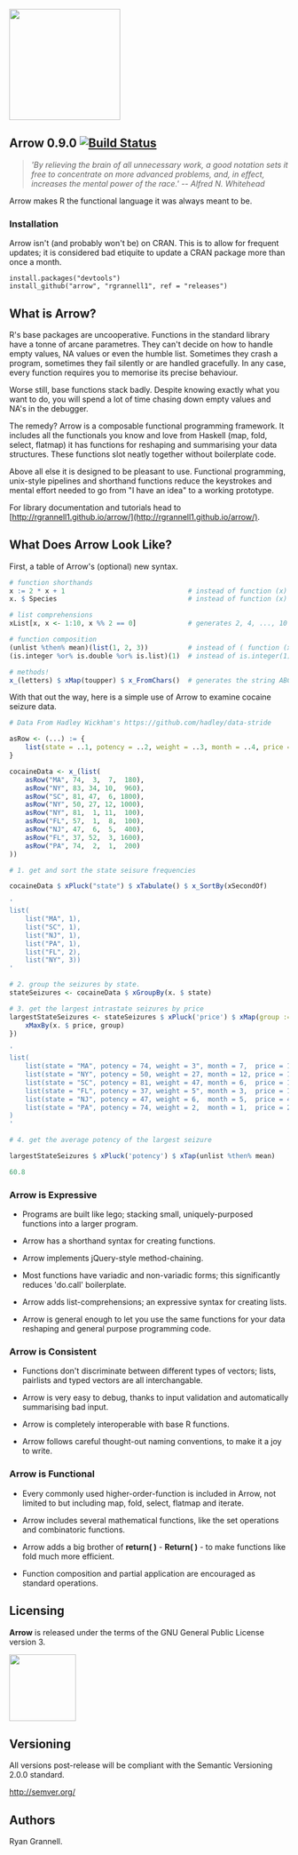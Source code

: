 
<img src="https://raw.githubusercontent.com/rgrannell1/arrow/develop/logo.png" width="200"></img>

Arrow 0.9.0 [![Build Status](https://travis-ci.org/rgrannell1/arrow.png)](https://travis-ci.org/rgrannell1/arrow)
-----------------------------------

> *'By relieving the brain of all unnecessary work, a good notation sets it free to concentrate on more advanced problems, and, in effect, increases the mental power of the race.' -- Alfred N. Whitehead*

Arrow makes R the functional language it was always meant to be.

### Installation

Arrow isn't (and probably won't be) on CRAN. This is to allow for frequent updates; it
is considered bad etiquite to update a CRAN package more than once a month.

```
install.packages("devtools")
install_github("arrow", "rgrannell1", ref = "releases")
```

## What is Arrow?

R's base packages are uncooperative. Functions in the standard library have a tonne
of arcane parametres. They can't decide on how to handle empty values, NA values or even
the humble list. Sometimes they crash a program, sometimes they fail silently or
are handled gracefully. In any case, every function requires you to memorise its precise
behaviour.

Worse still, base functions stack badly. Despite knowing exactly what you want to do,
you will spend a lot of time chasing down empty values and NA's in the debugger.

The remedy? Arrow is a composable functional programming framework. It includes
all the functionals you know and love from Haskell (map, fold, select, flatmap)
it has functions for reshaping and summarising your data structures. These functions
slot neatly together without boilerplate code.

Above all else it is designed to be pleasant to use. Functional
programming, unix-style pipelines and shorthand functions reduce the keystrokes
and mental effort needed to go from "I have an idea" to a working prototype.

For library documentation and tutorials head to
[http://rgrannell1.github.io/arrow/](http://rgrannell1.github.io/arrow/).

## What Does Arrow Look Like?

First, a table of Arrow's (optional) new syntax.

```r
# function shorthands
x := 2 * x + 1                               # instead of function (x) 2 * x + 1
x. $ Species                                 # instead of function (x) x $ Species

# list comprehensions
xList[x, x <- 1:10, x %% 2 == 0]             # generates 2, 4, ..., 10

# function composition
(unlist %then% mean)(list(1, 2, 3))          # instead of ( function (x) mean(unlist(x)) )(list(1, 2, 3))
(is.integer %or% is.double %or% is.list)(1)  # instead of is.integer(1) || is.double(1) || is.list(1)

# methods!
x_(letters) $ xMap(toupper) $ x_FromChars()  # generates the string ABCD...Z
```

With that out the way, here is a simple use of Arrow to examine cocaine seizure data.

```r
# Data From Hadley Wickham's https://github.com/hadley/data-stride

asRow <- (...) := {
	list(state = ..1, potency = ..2, weight = ..3, month = ..4, price = ..5)
}

cocaineData <- x_(list(
	asRow("MA", 74,  3,  7,  180),
	asRow("NY", 83, 34, 10,  960),
	asRow("SC", 81, 47,  6, 1800),
	asRow("NY", 50, 27, 12, 1000),
	asRow("NY", 81,  1, 11,  100),
	asRow("FL", 57,  1,  8,  100),
	asRow("NJ", 47,  6,  5,  400),
	asRow("FL", 37, 52,  3, 1600),
	asRow("PA", 74,  2,  1,  200)
))

# 1. get and sort the state seisure frequencies

cocaineData $ xPluck("state") $ xTabulate() $ x_SortBy(xSecondOf)

'
list(
    list("MA", 1),
    list("SC", 1),
    list("NJ", 1),
    list("PA", 1),
    list("FL", 2),
    list("NY", 3))
'

# 2. group the seizures by state.
stateSeizures <- cocaineData $ xGroupBy(x. $ state)

# 3. get the largest intrastate seizures by price
largestStateSeizures <- stateSeizures $ xPluck('price') $ xMap(group := {
    xMaxBy(x. $ price, group)
})

'
list(
	list(state = "MA", potency = 74, weight = 3", month = 7,  price = 180),
	list(state = "NY", potency = 50, weight = 27, month = 12, price = 1000),
	list(state = "SC", potency = 81, weight = 47, month = 6,  price = 1800),
	list(state = "FL", potency = 37, weight = 5", month = 3,  price = 1600),
	list(state = "NJ", potency = 47, weight = 6,  month = 5,  price = 400),
	list(state = "PA", potency = 74, weight = 2,  month = 1,  price = 200)
)
'

# 4. get the average potency of the largest seizure

largestStateSeizures $ xPluck('potency') $ xTap(unlist %then% mean)

60.8
```

### Arrow is Expressive

* Programs are built like lego; stacking small,
uniquely-purposed functions into a larger program.

* Arrow has a shorthand syntax for creating functions.

* Arrow implements jQuery-style method-chaining.

* Most functions have variadic and non-variadic forms; this significantly reduces
'do.call' boilerplate.

* Arrow adds list-comprehensions; an expressive syntax for creating lists.

* Arrow is general enough to let you use the same functions for your
data reshaping and general purpose programming code.

### Arrow is Consistent

* Functions don't discriminate between different types of vectors; lists, pairlists
and typed vectors are all interchangable.

* Arrow is very easy to debug, thanks to input validation and automatically summarising bad input.

* Arrow is completely interoperable with base R functions.

* Arrow follows careful thought-out naming conventions, to make it a joy to write.

### Arrow is Functional

* Every commonly used higher-order-function is included in Arrow, not limited to but including
map, fold, select, flatmap and iterate.

* Arrow includes several mathematical functions, like the set operations and
combinatoric functions.

* Arrow adds a big brother of **return( )** - **Return( )** - to make functions like fold
much more efficient.

* Function composition and partial application are encouraged as standard operations.

## Licensing

**Arrow** is released under the terms of the GNU General Public License version 3.

<img src="https://raw.githubusercontent.com/rgrannell1/arrow/develop/gpl3.png" height = "120"> </img>

## Versioning

All versions post-release will be compliant with the Semantic Versioning 2.0.0 standard.

http://semver.org/

## Authors

Ryan Grannell.
